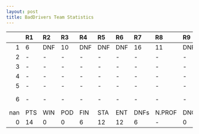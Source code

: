 ```yaml
---
layout: post 
title: BadDrivers Team Statistics
--- 
```


|     | R1   | R2   | R3   | R4   | R5   | R6   | R7   | R8     | R9   | R10   | R11   | R12   | Points   | Pos         |
|----:|:-----|:-----|:-----|:-----|:-----|:-----|:-----|:-------|:-----|:------|:------|:------|:---------|:------------|
|   1 | 6    | DNF  | 10   | DNF  | DNF  | DNF  | 16   | 11     | DNF  | 10    | 16    | DNF   | nan      | nan         |
|   2 | -    | -    | -    | -    | -    | -    | -    | -      | -    | -     | -     | -     | nan      | nan         |
|   3 | -    | -    | -    | -    | -    | -    | -    | -      | -    | -     | -     | -     | nan      | nan         |
|   4 | -    | -    | -    | -    | -    | -    | -    | -      | -    | -     | -     | -     | nan      | nan         |
|   5 | -    | -    | -    | -    | -    | -    | -    | -      | -    | -     | -     | -     | nan      | nan         |
|   6 | -    | -    | -    | -    | -    | -    | -    | -      | -    | -     | -     | -     | 12.0     | Bad Drivers |
| nan | PTS  | WIN  | POD  | FIN  | STA  | ENT  | DNFs | N.PROF | DNQ  | %FIN  | PPR   | BST   | CHA      | RNK         |
|   0 | 14   | 0    | 0    | 6    | 12   | 12   | 6    | -      | 0    | 50.0  | 1.17  | 6     | 0        | 25          |
